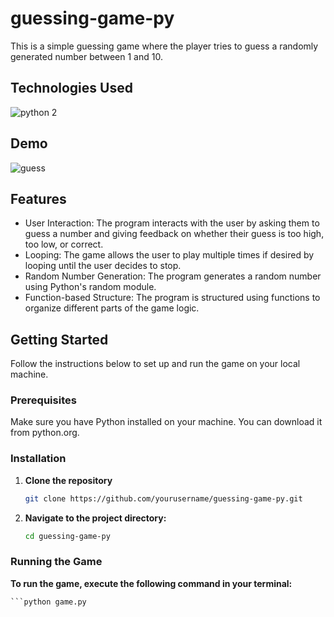 # guessing-game-py
This is a simple guessing game where the player tries to guess a randomly generated number between 1 and 10.

## Technologies Used
![python 2](https://github.com/Selvawen/guessing-game-py/assets/111338548/2cda6787-fa36-41ca-9b3e-ec739b8d922d)


## Demo
![guess](https://github.com/Selvawen/guessing-game-py/assets/111338548/16e91945-7f3a-48e0-8115-5d60137549e3)

## Features
- User Interaction: The program interacts with the user by asking them to guess a number and giving feedback on whether their guess is too high, too low, or correct.
- Looping: The game allows the user to play multiple times if desired by looping until the user decides to stop.
- Random Number Generation: The program generates a random number using Python's random module.
- Function-based Structure: The program is structured using functions to organize different parts of the game logic.

## Getting Started
Follow the instructions below to set up and run the game on your local machine.

### Prerequisites
Make sure you have Python installed on your machine. You can download it from python.org.

### Installation
1. **Clone the repository**

    ```bash
    git clone https://github.com/yourusername/guessing-game-py.git

2. **Navigate to the project directory:**

    ```bash
    cd guessing-game-py

### Running the Game

**To run the game, execute the following command in your terminal:**

    
    ```python game.py